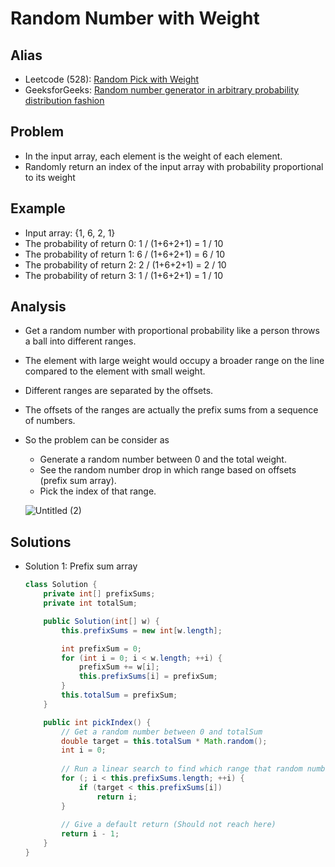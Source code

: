 # Random Number with Weight

## Alias
- Leetcode (528): [Random Pick with Weight](https://leetcode.com/problems/random-pick-with-weight/)
- GeeksforGeeks: [Random number generator in arbitrary probability distribution fashion](https://www.geeksforgeeks.org/random-number-generator-in-arbitrary-probability-distribution-fashion/)

## Problem
- In the input array, each element is the weight of each element.
- Randomly return an index of the input array with probability proportional to its weight

## Example
- Input array: {1, 6, 2, 1}
- The probability of return 0: 1 / (1+6+2+1) = 1 / 10
- The probability of return 1: 6 / (1+6+2+1) = 6 / 10
- The probability of return 2: 2 / (1+6+2+1) = 2 / 10
- The probability of return 3: 1 / (1+6+2+1) = 1 / 10

## Analysis
- Get a random number with proportional probability like a person throws a ball into different ranges.
- The element with large weight would occupy a broader range on the line compared to the element with small weight.
- Different ranges are separated by the offsets.
- The offsets of the ranges are actually the prefix sums from a sequence of numbers.
- So the problem can be consider as
    - Generate a random number between 0 and the total weight.
    - See the random number drop in which range based on offsets (prefix sum array).
    - Pick the index of that range.

  ![Untitled (2)](https://user-images.githubusercontent.com/8989447/115642306-f2328e80-a2d7-11eb-8816-2562c6bf77e1.png)

## Solutions
- Solution 1: Prefix sum array
  ```java
  class Solution {
      private int[] prefixSums;
      private int totalSum;

      public Solution(int[] w) {
          this.prefixSums = new int[w.length];

          int prefixSum = 0;
          for (int i = 0; i < w.length; ++i) {
              prefixSum += w[i];
              this.prefixSums[i] = prefixSum;
          }
          this.totalSum = prefixSum;
      }

      public int pickIndex() {
          // Get a random number between 0 and totalSum
          double target = this.totalSum * Math.random();
          int i = 0;
        
          // Run a linear search to find which range that random number dropping in
          for (; i < this.prefixSums.length; ++i) {
              if (target < this.prefixSums[i])
                  return i;
          }
        
          // Give a default return (Should not reach here)
          return i - 1;
      }
  }
  ```
